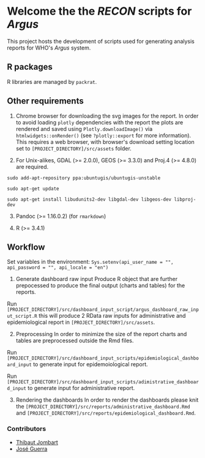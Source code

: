 # Welcome the the *RECON* scripts for *Argus*

This project hosts the development of scripts used for generating analysis
reports for WHO's *Argus* system.

## R packages
R libraries are managed by `packrat`.

## Other requirements
1. Chrome browser for downloading the svg images for the report. In order to avoid loading `plotly` dependencies with the report the plots are rendered and saved using `Plotly.downloadImage()` via `htmlwidgets::onRender()` (see `?plotly::export` for more information). This requires a web browser, with browser's download setting location set to `[PROJECT_DIRECTORY]/src/assets` folder.

2. For Unix-alikes, GDAL (>= 2.0.0), GEOS (>= 3.3.0) and Proj.4 (>= 4.8.0) are required.

`sudo add-apt-repository ppa:ubuntugis/ubuntugis-unstable`

`sudo apt-get update`

`sudo apt-get install libudunits2-dev libgdal-dev libgeos-dev libproj-dev`

3. Pandoc (>= 1.16.0.2) (for `rmarkdown`)

4. R (>= 3.4.1)

## Workflow

Set variables in the environment: `Sys.setenv(api_user_name = "", api_password = "", api_locale = "en")`

1. Generate dashboard raw input
Produce R object that are further prepocessed to produce the final output (charts and tables) for the reports.

Run `[PROJECT_DIRECTORY]/src/dashboard_input_script/argus_dashboard_raw_input_script.R` this will produce 2 RData raw inputs for administrative and epidemiological report in `[PROJECT_DIRECTORY]/src/assets`.

2. Preprocessing
In order to minimize the size of the report charts and tables are preprocessed outside the Rmd files.

Run `[PROJECT_DIRECTORY]/src/dashboard_input_scripts/epidemiological_dashboard_input` to generate input for epidemoiological report.

Run `[PROJECT_DIRECTORY]/src/dashboard_input_scripts/adimistrative_dashboard_input` to generate input for administrative report.

3. Rendering the dashboards
In order to render the dashboards please knit the `[PROJECT_DIRECTORY]/src/reports/administrative_dashboard.Rmd` and `[PROJECT_DIRECTORY]/src/reports/epidemiological_dashboard.Rmd`.

### Contributors

- [Thibaut Jombart](http://github.com/thibautjombart)
- [José Guerra](http://github.com/SNSteamLyon)
